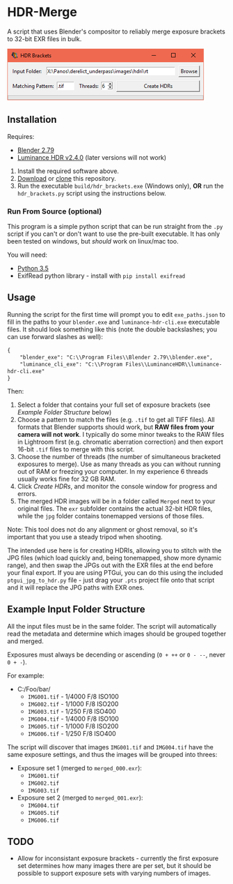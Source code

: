 # HDR-Merge

A script that uses Blender's compositor to reliably merge exposure brackets to 32-bit EXR files in bulk.

![screenshot](https://raw.githubusercontent.com/gregzaal/HDR-Merge/master/icons/screenshot.png)

## Installation

Requires:

* [Blender 2.79](http://download.blender.org/release/Blender2.79/)
* [Luminance HDR v2.4.0](https://sourceforge.net/projects/qtpfsgui/files/luminance/2.4.0/) (later versions will not work)

1. Install the required software above.
2. [Download](https://github.com/gregzaal/HDR-Merge/archive/master.zip) or [clone](git@github.com:gregzaal/HDR-Merge.git) this repository. 
3. Run the executable `build/hdr_brackets.exe` (Windows only), **OR** run the `hdr_brackets.py` script using the instructions below.

### Run From Source (optional)

This program is a simple python script that can be run straight from the `.py` script if you can't or don't want to use the pre-built executable. It has only been tested on windows, but *should* work on linux/mac too.

You will need:

* [Python 3.5](https://www.python.org/downloads/release/python-354/)
* ExifRead python library - install with `pip install exifread`

## Usage

Running the script for the first time will prompt you to edit `exe_paths.json` to fill in the paths to your `blender.exe` and `luminance-hdr-cli.exe` executable files. It should look something like this (note the double backslashes; you can use forward slashes as well):

```
{
    "blender_exe": "C:\\Program Files\\Blender 2.79\\blender.exe",
    "luminance_cli_exe": "C:\\Program Files\\LuminanceHDR\\luminance-hdr-cli.exe"
}
```

Then:

1. Select a folder that contains your full set of exposure brackets (see *Example Folder Structure* below)
2. Choose a pattern to match the files (e.g. `.tif` to get all TIFF files). All formats that Blender supports should work, but **RAW files from your camera will not work**. I typically do some minor tweaks to the RAW files in Lightroom first (e.g. chromatic aberration correction) and then export 16-bit `.tif` files to merge with this script.
3. Choose the number of threads (the number of simultaneous bracketed exposures to merge). Use as many threads as you can without running out of RAM or freezing your computer. In my experience 6 threads usually works fine for 32 GB RAM.
4. Click *Create HDRs*, and monitor the console window for progress and errors.
5. The merged HDR images will be in a folder called `Merged` next to your original files. The `exr` subfolder contains the actual 32-bit HDR files, while the `jpg` folder contains tonemapped versions of those files.

Note: This tool does not do any alignment or ghost removal, so it's important that you use a steady tripod when shooting.

The intended use here is for creating HDRIs, allowing you to stitch with the JPG files (which load quickly and, being tonemapped, show more dynamic range), and then swap the JPGs out with the EXR files at the end before your final export. If you are using PTGui, you can do this using the included `ptgui_jpg_to_hdr.py` file - just drag your `.pts` project file onto that script and it will replace the JPG paths with EXR ones.

## Example Input Folder Structure

All the input files must be in the same folder. The script will automatically read the metadata and determine which images should be grouped together and merged.

Exposures must always be decending or ascending (`0 + ++` or `0 - --`, never `0 + -`).

For example:

* C:/Foo/bar/
    * `IMG001.tif` - 1/4000 F/8 ISO100
    * `IMG002.tif` - 1/1000 F/8 ISO200
    * `IMG003.tif` - 1/250 F/8 ISO400
    * `IMG004.tif` - 1/4000 F/8 ISO100
    * `IMG005.tif` - 1/1000 F/8 ISO200
    * `IMG006.tif` - 1/250 F/8 ISO400

The script will discover that images `IMG001.tif` and `IMG004.tif` have the same exposure settings, and thus the images will be grouped into threes:

* Exposure set 1 (merged to `merged_000.exr`):
    * `IMG001.tif`
    * `IMG002.tif`
    * `IMG003.tif`
* Exposure set 2 (merged to `merged_001.exr`):
    * `IMG004.tif`
    * `IMG005.tif`
    * `IMG006.tif`

## TODO

* Allow for inconsistant exposure brackets - currently the first exposure set determines how many images there are per set, but it should be possible to support exposure sets with varying numbers of images.
